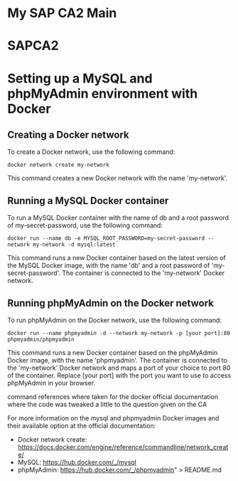 # My SAP CA2 Main
# SAPCA2

# Setting up a MySQL and phpMyAdmin environment with Docker

## Creating a Docker network

To create a Docker network, use the following command:

```
docker network create my-network
```

This command creates a new Docker network with the name 'my-network'.

## Running a MySQL Docker container

To run a MySQL Docker container with the name of db and a root password of my-secret-password, use the following command:

```
docker run --name db -e MYSQL_ROOT_PASSWORD=my-secret-password --network my-network -d mysql:latest
```
This command runs a new Docker container based on the latest version of the MySQL Docker image, with the name 'db' and a root password of 'my-secret-password'. The container is connected to the 'my-network' Docker network.

## Running phpMyAdmin on the Docker network

To run phpMyAdmin on the Docker network, use the following command:

```
docker run --name phpmyadmin -d --network my-network -p [your port]:80 phpmyadmin/phpmyadmin
```

This command runs a new Docker container based on the phpMyAdmin Docker image, with the name 'phpmyadmin'. The container is connected to the 'my-network' Docker network and maps a port of your choice to port 80 of the container. Replace [your port] with the port you want to use to access phpMyAdmin in your browser.

command references where taken for the docker official documentation where the code was tweaked a little to the question given on the CA  

For more information on the mysql and phpmyadmin Docker images and their available option at the official documentation:

- Docker network create: https://docs.docker.com/engine/reference/commandline/network_create/
- MySQL: https://hub.docker.com/_/mysql
- phpMyAdmin: https://hub.docker.com/_/phpmyadmin" > README.md
